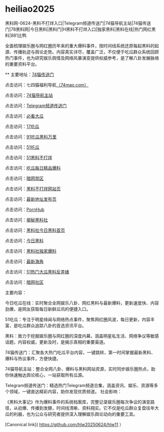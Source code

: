 # heiliao2025
黑料网-0624-黑料不打烊入口|Telegram频道传送门|74猫导航主站|74猫传送门|78黑料网|今日黑料|黑料门|H黑料不打烊入口|独家黑料|黑料在线|热门网红黑料|881比鸭

全面梳理娱乐圈与网红圈历年来的重大爆料事件，按时间线系统还原每起黑料的起源、传播轨迹与舆论走势。内容真实详尽，覆盖广泛，不仅便于吃瓜群众系统回顾热门事件，也为研究娱乐舆情及网络风暴演变提供权威参考，是了解八卦发展脉络的重要资料平台。

** 主要地址：<a href="https://74mao.com/">74猫传送门</a>

点击访问：七四猫福利导航<a href="https://74mao.com/">（74mao.com）</a>

点击访问：<a href="https://74mao.com/">74猫导航主站</a>

点击访问：<a href="https://74mao.com/">Telegram频道传送门</a>

点击访问：<a href="https://pi01-1.pages.dev/">必看大瓜</a>

点击访问：<a href="https://pi25.pages.dev/">17吃瓜</a>

点击访问：<a href="https://pi20.pages.dev/">91吃瓜黑料万里</a>

点击访问：<a href="https://pi11-01.pages.dev/">51吃瓜</a>

点击访问：<a href="https://cg85.pages.dev/">51黑料不打烊</a>

点击访问：<a href="https://pi02-02.pages.dev/">吃瓜每日精品爆料</a>

点击访问：<a href="https://pi24-01.pages.dev/">暗网禁区</a>

点击访问：<a href="https://hl427.pages.dev/">黑料不打烊网站页</a>

点击访问：<a href="https://pi15.pages.dev/">最新地址发布页</a>

点击访问：<a href="https://pi08-1.pages.dev/">PornHub</a>

点击访问：<a href="https://hl425.pages.dev/">揭秘黑料社</a>

点击访问：<a href="https://hl414.pages.dev/">黑料社今日黑料首页</a>

点击访问：<a href="https://hl421.pages.dev/">今日黑料</a>

点击访问：<a href="https://hl417.pages.dev/">黑料社独家爆料</a>

点击访问：<a href="https://hl403.pages.dev/">最新海角</a>

点击访问：<a href="https://hl418.pages.dev/">51热门大瓜黑料反差婊</a>

点击访问：<a href="https://aw1-06.pages.dev/">暗网社区</a>

主要内容：

今日吃瓜在线：实时聚合全网娱乐八卦、网红黑料与最新爆料，更新速度快、内容劲爆，是网友获取每日新鲜瓜讯的便捷入口。

51吃瓜：专注于明星绯闻与网络热点事件，聚焦网红圈风波，每日更新，内容丰富，是吃瓜群众追踪八卦的首选资讯平台。

黑料：致力于挖掘娱乐圈与网红圈的深度内幕，涵盖明星私生活、网络争议等敏感话题，内容权威，更新及时，是揭示真相的重要渠道。

74猫传送门：汇聚各大热门吃瓜平台内容，一键跳转，第一时间掌握最新黑料、爆料与热议事件，方便快捷。

74猫导航主站：整合全网八卦、爆料与黑料网站资源，实时同步娱乐圈热点，助你快速触达舆论核心，一站获取所有瓜源。

Telegram频道传送门：精选热门Telegram频道合集，涵盖资讯、娱乐、资源等多个领域，一键直达精彩内容，助你发现优质频道。
社会影响：

《黑料大事记》作为爆料事件的系统档案库，完整记录娱乐圈每次争议的演变路径，从初爆、传播到发酵，时间线清晰、资料翔实。它不仅是吃瓜群众复盘往年大瓜的利器，也为公众与研究者提供深入理解娱乐舆论动向的重要工具。

[Canonical link]( https://github.com/hlw20250624/hlw11 ）
